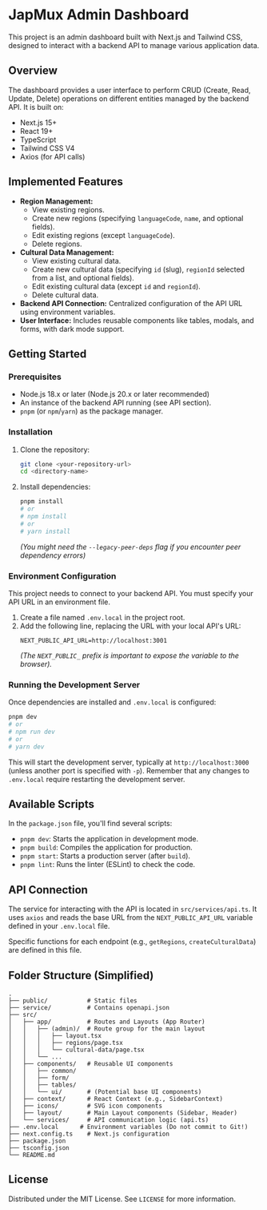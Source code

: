 # JapMux Admin Dashboard

This project is an admin dashboard built with Next.js and Tailwind CSS, designed to interact with a backend API to manage various application data.

## Overview

The dashboard provides a user interface to perform CRUD (Create, Read, Update, Delete) operations on different entities managed by the backend API. It is built on:

- Next.js 15+
- React 19+
- TypeScript
- Tailwind CSS V4
- Axios (for API calls)

## Implemented Features

-   **Region Management:**
    -   View existing regions.
    -   Create new regions (specifying `languageCode`, `name`, and optional fields).
    -   Edit existing regions (except `languageCode`).
    -   Delete regions.
-   **Cultural Data Management:**
    -   View existing cultural data.
    -   Create new cultural data (specifying `id` (slug), `regionId` selected from a list, and optional fields).
    -   Edit existing cultural data (except `id` and `regionId`).
    -   Delete cultural data.
-   **Backend API Connection:** Centralized configuration of the API URL using environment variables.
-   **User Interface:** Includes reusable components like tables, modals, and forms, with dark mode support.

## Getting Started

### Prerequisites

-   Node.js 18.x or later (Node.js 20.x or later recommended)
-   An instance of the backend API running (see API section).
-   `pnpm` (or `npm`/`yarn`) as the package manager.

### Installation

1.  Clone the repository:
    ```bash
    git clone <your-repository-url>
    cd <directory-name>
    ```

2.  Install dependencies:
    ```bash
    pnpm install
    # or
    # npm install
    # or
    # yarn install
    ```
    *(You might need the `--legacy-peer-deps` flag if you encounter peer dependency errors)*

### Environment Configuration

This project needs to connect to your backend API. You must specify your API URL in an environment file.

1.  Create a file named `.env.local` in the project root.
2.  Add the following line, replacing the URL with your local API's URL:
    ```env
    NEXT_PUBLIC_API_URL=http://localhost:3001
    ```
    *(The `NEXT_PUBLIC_` prefix is important to expose the variable to the browser).* 

### Running the Development Server

Once dependencies are installed and `.env.local` is configured:

```bash
pnpm dev
# or
# npm run dev
# or
# yarn dev
```

This will start the development server, typically at `http://localhost:3000` (unless another port is specified with `-p`). Remember that any changes to `.env.local` require restarting the development server.

## Available Scripts

In the `package.json` file, you'll find several scripts:

-   `pnpm dev`: Starts the application in development mode.
-   `pnpm build`: Compiles the application for production.
-   `pnpm start`: Starts a production server (after `build`).
-   `pnpm lint`: Runs the linter (ESLint) to check the code.

## API Connection

The service for interacting with the API is located in `src/services/api.ts`. It uses `axios` and reads the base URL from the `NEXT_PUBLIC_API_URL` variable defined in your `.env.local` file.

Specific functions for each endpoint (e.g., `getRegions`, `createCulturalData`) are defined in this file.

## Folder Structure (Simplified)

```
.
├── public/           # Static files
├── service/          # Contains openapi.json
├── src/
│   ├── app/          # Routes and Layouts (App Router)
│   │   ├── (admin)/  # Route group for the main layout
│   │   │   ├── layout.tsx
│   │   │   ├── regions/page.tsx
│   │   │   └── cultural-data/page.tsx
│   │   └── ...
│   ├── components/   # Reusable UI components
│   │   ├── common/
│   │   ├── form/
│   │   ├── tables/
│   │   └── ui/       # (Potential base UI components)
│   ├── context/      # React Context (e.g., SidebarContext)
│   ├── icons/        # SVG icon components
│   ├── layout/       # Main Layout components (Sidebar, Header)
│   └── services/     # API communication logic (api.ts)
├── .env.local      # Environment variables (Do not commit to Git!)
├── next.config.ts    # Next.js configuration
├── package.json
├── tsconfig.json
└── README.md
```

## License

Distributed under the MIT License. See `LICENSE` for more information.

